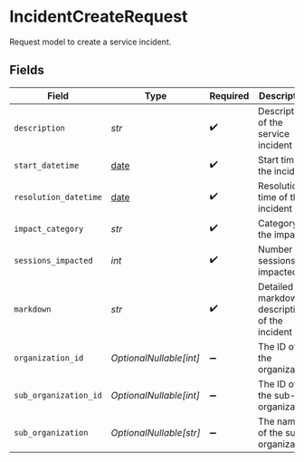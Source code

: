 # IncidentCreateRequest

Request model to create a service incident.


## Fields

| Field                                                                | Type                                                                 | Required                                                             | Description                                                          | Example                                                              |
| -------------------------------------------------------------------- | -------------------------------------------------------------------- | -------------------------------------------------------------------- | -------------------------------------------------------------------- | -------------------------------------------------------------------- |
| `description`                                                        | *str*                                                                | :heavy_check_mark:                                                   | Description of the service incident                                  | Service outage in region X                                           |
| `start_datetime`                                                     | [date](https://docs.python.org/3/library/datetime.html#date-objects) | :heavy_check_mark:                                                   | Start time of the incident                                           | 2023-10-01T08:00:00Z                                                 |
| `resolution_datetime`                                                | [date](https://docs.python.org/3/library/datetime.html#date-objects) | :heavy_check_mark:                                                   | Resolution time of the incident                                      | 2023-10-01T12:00:00Z                                                 |
| `impact_category`                                                    | *str*                                                                | :heavy_check_mark:                                                   | Category of the impact                                               | High                                                                 |
| `sessions_impacted`                                                  | *int*                                                                | :heavy_check_mark:                                                   | Number of sessions impacted                                          | 1500                                                                 |
| `markdown`                                                           | *str*                                                                | :heavy_check_mark:                                                   | Detailed markdown description of the incident                        | **Incident Details**                                                 |
| `organization_id`                                                    | *OptionalNullable[int]*                                              | :heavy_minus_sign:                                                   | The ID of the organization                                           | 123                                                                  |
| `sub_organization_id`                                                | *OptionalNullable[int]*                                              | :heavy_minus_sign:                                                   | The ID of the sub-organization                                       | 456                                                                  |
| `sub_organization`                                                   | *OptionalNullable[str]*                                              | :heavy_minus_sign:                                                   | The name of the sub-organization                                     | SubOrg A                                                             |